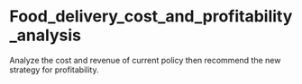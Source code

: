 # Food_delivery_cost_and_profitability_analysis
Analyze the cost and revenue of current policy then recommend the new strategy for profitability.
